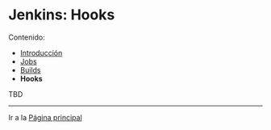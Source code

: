 # Jenkins: Hooks

Contenido:

- [Introducción](../jenkins.md)
- [Jobs](jenkins-jobs.md)
- [Builds](jenkins-builds.md)
- **Hooks**

TBD

---

Ir a la [Página principal](../toc.md)

